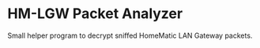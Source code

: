 HM-LGW Packet Analyzer
======================

Small helper program to decrypt sniffed HomeMatic LAN Gateway packets.
